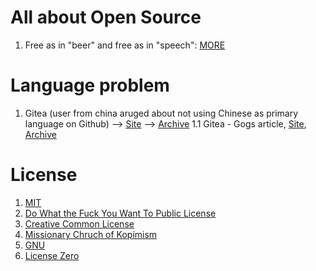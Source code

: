 # All about Open Source 

1. Free as in "beer" and free as in "speech": [MORE](https://www.howtogeek.com/howto/31717/what-do-the-phrases-free-speech-vs.-free-beer-really-mean/)


# Language problem

1. Gitea (user from china aruged about not using Chinese as primary language on Github) --> [Site](https://github.com/go-gitea/gitea/issues/703) --> [Archive](http://archive.is/EdMlx)
  1.1 Gitea - Gogs article, [Site](https://blog.wolfogre.com/posts/gogs-vs-gitea/), [Archive](http://archive.is/BownO)

# License

1. [MIT](https://en.wikipedia.org/wiki/MIT_License)
2. [Do What the Fuck You Want To Public License](http://www.wtfpl.net/)
3. [Creative Common License](https://en.wikipedia.org/wiki/Creative_Commons_license#Zero_/_public_domain)
4. [Missionary Chruch of Kopimism](https://kopimistsamfundet.se/english/)
5. [GNU](https://www.gnu.org/licenses/licenses.en.html)
6. [License Zero](https://licensezero.com/)

